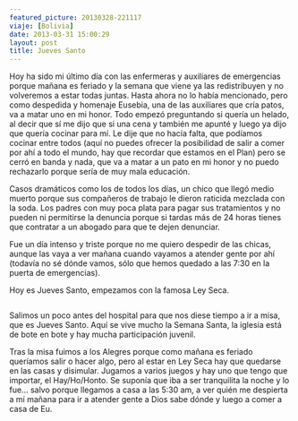```yaml
---
featured_picture: 20130328-221117
viaje: [Bolivia]
date: 2013-03-31 15:00:29
layout: post
title: Jueves Santo
---
```

Hoy ha sido mi último día con las enfermeras y auxiliares de emergencias porque mañana es feriado y la semana que viene ya las redistribuyen y no volveremos a estar todas juntas. Hasta ahora no lo había mencionado, pero como despedida y homenaje Eusebia, una de las auxiliares que cría patos, va a matar uno en mi honor. Todo empezó preguntando si quería un helado, al decir que sí me dijo que si una cena y también me apunté y luego ya dijo que quería cocinar para mí. Le dije que no hacía falta, que podíamos cocinar entre todos (aquí no puedes ofrecer la posibilidad de salir a comer por ahí a todo el mundo, hay que recordar que estamos en el Plan) pero se cerró en banda y nada, que va a matar a un pato en mi honor y no puedo rechazarlo porque sería de muy mala educación.

Casos dramáticos como los de todos los días, un chico que llegó medio muerto porque sus compañeros de trabajo le dieron raticida mezclada con la soda. Los padres con muy poca plata para pagar sus tratamientos y no pueden ni permitirse la denuncia porque si tardas más de 24 horas tienes que contratar a un abogado para que te dejen denunciar.

Fue un día intenso y triste porque no me quiero despedir de las chicas, aunque las vaya a ver mañana cuando vayamos a atender gente por ahí (todavía no sé dónde vamos, sólo que hemos quedado a las 7:30 en la puerta de emergencias).

Hoy es Jueves Santo, empezamos con la famosa Ley Seca.

<img src="https://lh3.ggpht.com/2jbxxNbDQXlaMVylLMdAFgD-LpWrNDNqv4EP9-dHGDObqRWMcatcGn323RZFuDK3O7DxwE0kPItOjNgm7HA" alt="" data-key="5150149">

Salimos un poco antes del hospital para que nos diese tiempo a ir a misa, que es Jueves Santo. Aquí se vive mucho la Semana Santa, la iglesia está de bote en bote y hay mucha participación juvenil.

Tras la misa fuimos a los Alegres porque como mañana es feriado queríamos salir o hacer algo, pero al estar en Ley Seca hay que quedarse en las casas y disimular. Jugamos a varios juegos y hay uno que tengo que importar, el Hay/Ho/Honto. Se suponía que iba a ser tranquilita la noche y lo fue... salvo porque llegamos a casa a las 5:30 am, a ver quién me despierta a mí mañana para ir a atender gente a Dios sabe dónde y luego a comer a casa de Eu.
